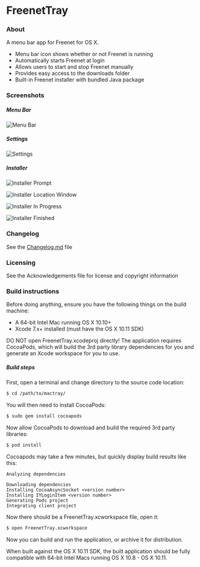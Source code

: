 # FreenetTray

### About

A menu bar app for Freenet for OS X. 

* Menu bar icon shows whether or not Freenet is running
* Automatically starts Freenet at login
* Allows users to start and stop Freenet manually
* Provides easy access to the downloads folder
* Built-in Freenet installer with bundled Java package

### Screenshots

##### Menu Bar

![Menu Bar](screenshots/menubar.jpg "FreenetTray menu dropdown")

##### Settings

![Settings](screenshots/settings.jpg "FreenetTray settings")

##### Installer

![Installer Prompt](screenshots/installer_step1.jpg "Freenet Installer prompt")

![Installer Location Window](screenshots/installer_step2.jpg "Freenet Installer Location Window")

![Installer In Progress](screenshots/installer_step3.jpg "Freenet Installer In Progress")

![Installer Finished](screenshots/installer_step4.jpg "Freenet Installer Finished")

### Changelog

See the [Changelog.md](Changelog.md) file
    
### Licensing
 
See the Acknowledgements file for license and copyright information

### Build instructions

Before doing anything, ensure you have the following things on the build machine:

* A 64-bit Intel Mac running OS X 10.10+
* Xcode 7.x+ installed (must have the OS X 10.11 SDK)

DO NOT open FreenetTray.xcodeproj directly! The application requires CocoaPods, 
which will build the 3rd party library dependencies for you and generate an Xcode 
workspace for you to use.

##### Build steps

First, open a terminal and change directory to the source code location:

```sh
$ cd /path/to/mactray/
```

You will then need to install CocoaPods:

```sh
$ sudo gem install cocoapods
```

Now allow CocoaPods to download and build the required 3rd party libraries:

```sh
$ pod install
```

Cocoapods may take a few minutes, but quickly display build results like this:

```text
Analyzing dependencies

Downloading dependencies
Installing CocoaAsyncSocket <version number>
Installing IYLoginItem <version number>
Generating Pods project
Integrating client project
```

Now there should be a FreenetTray.xcworkspace file, open it:

```sh
$ open FreenetTray.xcworkspace 
```

Now you can build and run the application, or archive it for distribution.

When built against the OS X 10.11 SDK, the built application should be fully 
compatible with 64-bit Intel Macs running OS X 10.8 - OS X 10.11.

